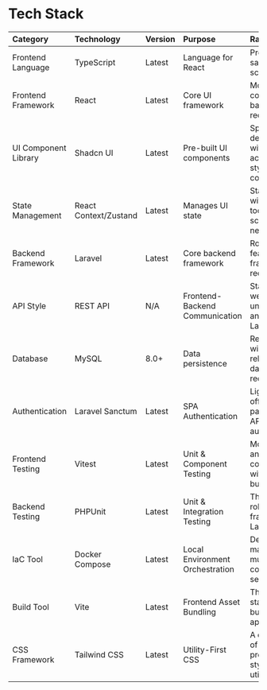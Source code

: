 # Tech Stack
| Category | Technology | Version | Purpose | Rationale |
| :--- | :--- | :--- | :--- | :--- |
| Frontend Language | TypeScript | Latest | Language for React | Provides type safety and scalability. |
| Frontend Framework | React | Latest | Core UI framework | Modern, component-based, and as requested. |
| UI Component Library| Shadcn UI | Latest | Pre-built UI components | Speeds up development with accessible, stylish components. |
| State Management | React Context/Zustand | Latest | Manages UI state | Start simple with built-in tools, can scale if needed. |
| Backend Framework | Laravel | Latest | Core backend framework| Robust, full-featured PHP framework as requested. |
| API Style | REST API | N/A | Frontend-Backend Communication | Standard, well-understood, and native to Laravel. |
| Database | MySQL | 8.0+ | Data persistence | Reliable, widely-used relational database as requested. |
| Authentication | Laravel Sanctum | Latest | SPA Authentication | Lightweight, official Laravel package for API authentication. |
| Frontend Testing | Vitest | Latest | Unit & Component Testing | Modern, fast, and compatible with the Vite build tool. |
| Backend Testing | PHPUnit | Latest | Unit & Integration Testing | The default, robust testing framework for Laravel. |
| IaC Tool | Docker Compose | Latest | Local Environment Orchestration | Defines and manages our multi-container local setup. |
| Build Tool | Vite | Latest | Frontend Asset Bundling | The modern standard for building React applications. |
| CSS Framework | Tailwind CSS | Latest | Utility-First CSS | A dependency of Shadcn UI, provides styling utilities. | 